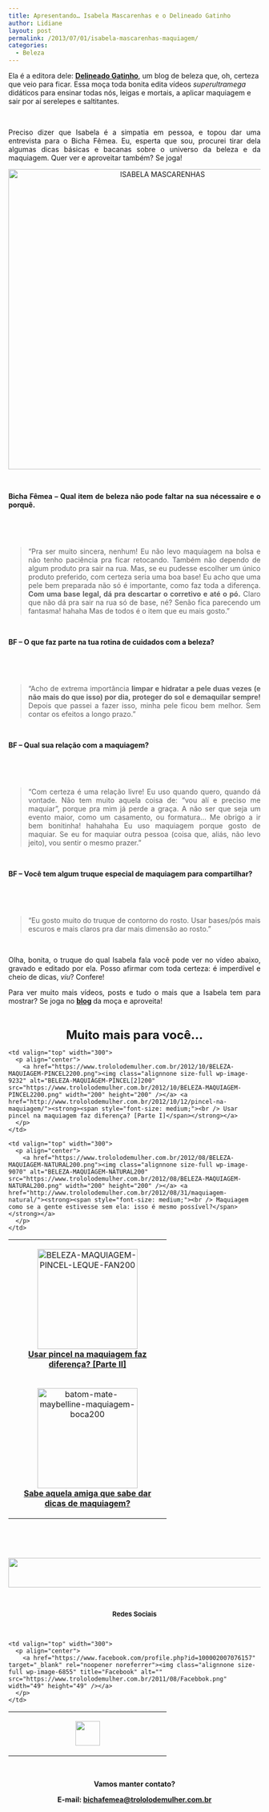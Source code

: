 ```yaml
---
title: Apresentando… Isabela Mascarenhas e o Delineado Gatinho
author: Lidiane
layout: post
permalink: /2013/07/01/isabela-mascarenhas-maquiagem/
categories:
  - Beleza
---
```

Ela é a editora dele: **<a href="http://delineadogatinho.com.br/" target="_blank" rel="noopener noreferrer">Delineado Gatinho</a>**, um blog de beleza que, oh, certeza que veio para ficar. Essa moça toda bonita edita vídeos _superultramega_ didáticos para ensinar todas nós, leigas e mortais, a aplicar maquiagem e sair por aí serelepes e saltitantes.

&nbsp;

<p align="justify">
  Preciso dizer que Isabela é a simpatia em pessoa, e topou dar uma entrevista para o Bicha Fêmea. Eu, esperta que sou, procurei tirar dela algumas dicas básicas e bacanas sobre o universo da beleza e da maquiagem. Quer ver e aproveitar também? Se joga!
</p>

<!--more-->

<p align="center">
  <a href="https://www.trololodemulher.com.br/2013/06/ISABELA-MASCARENHAS.jpg"><img class="alignnone size-full wp-image-9505" alt="ISABELA MASCARENHAS" src="https://www.trololodemulher.com.br/2013/06/ISABELA-MASCARENHAS.jpg" width="600" height="600" /></a>
</p>

&nbsp;

<p align="justify">
  <strong>Bicha Fêmea &#8211; Qual item de beleza não pode faltar na sua nécessaire e o porquê.<br /> </strong>
</p>

&nbsp;

&nbsp;

> <p align="justify">
>   “Pra ser muito sincera, nenhum! Eu não levo maquiagem na bolsa e não tenho paciência pra ficar retocando. Também não dependo de algum produto pra sair na rua. Mas, se eu pudesse escolher um único produto preferido, com certeza seria uma boa base! Eu acho que uma pele bem preparada não só é importante, como faz toda a diferença. <strong>Com uma base legal, dá pra descartar o corretivo e até o pó.</strong> Claro que não dá pra sair na rua só de base, né? Senão fica parecendo um fantasma! hahaha Mas de todos é o item que eu mais gosto.”
> </p>

&nbsp;

<p align="justify">
  <strong>BF &#8211; O que faz parte na tua rotina de cuidados com a beleza?<br /> </strong>
</p>

&nbsp;

&nbsp;

> <p align="justify">
>   “Acho de extrema importância <strong>limpar e hidratar a pele duas vezes (e não mais do que isso) por dia, proteger do sol e demaquilar sempre!</strong> Depois que passei a fazer isso, minha pele ficou bem melhor. Sem contar os efeitos a longo prazo.”
> </p>

&nbsp;

<p align="justify">
  <strong>BF &#8211; Qual sua relação com a maquiagem?<br /> </strong>
</p>

&nbsp;

&nbsp;

> <p align="justify">
>   “Com certeza é uma relação livre! Eu uso quando quero, quando dá vontade. Não tem muito aquela coisa de: &#8220;vou alí e preciso me maquiar&#8221;, porque pra mim já perde a graça. A não ser que seja um evento maior, como um casamento, ou formatura&#8230; Me obrigo a ir bem bonitinha! hahahaha Eu uso maquiagem porque gosto de maquiar. Se eu for maquiar outra pessoa (coisa que, aliás, não levo jeito), vou sentir o mesmo prazer.”
> </p>

&nbsp;

<p align="justify">
  <strong>BF &#8211; Você tem algum truque especial de maquiagem para compartilhar?<br /> </strong>
</p>

&nbsp;

&nbsp;

> <p align="justify">
>   “Eu gosto muito do truque de contorno do rosto. Usar bases/pós mais escuros e mais claros pra dar mais dimensão ao rosto.”
> </p>

&nbsp;

<p align="justify">
  Olha, bonita, o truque do qual Isabela fala você pode ver no vídeo abaixo, gravado e editado por ela. Posso afirmar com toda certeza: é imperdível e cheio de dicas, <em>viu</em>? Confere!
</p>



<p align="justify">
  Para ver muito mais vídeos, posts e tudo o mais que a Isabela tem para mostrar? Se joga no <strong><a href="http://delineadogatinho.com.br/" target="_blank" rel="noopener noreferrer">blog</a> </strong>da moça e aproveita!
</p>

&nbsp;

<p align="center">
  <strong><span style="font-size: x-large;">Muito mais para você…</span></strong>
</p>

<table width="600" border="0" cellspacing="0" cellpadding="2">
  <tr>
    <td valign="top" width="300">
      <p align="center">
        <a href="https://www.trololodemulher.com.br/2012/10/BELEZA-MAQUIAGEM-PINCEL-LEQUE-FAN200.jpg"><img class="alignnone size-full wp-image-9267" alt="BELEZA-MAQUIAGEM-PINCEL-LEQUE-FAN200" src="https://www.trololodemulher.com.br/2012/10/BELEZA-MAQUIAGEM-PINCEL-LEQUE-FAN200.jpg" width="200" height="200" /></a><br /> <a href="http://www.trololodemulher.com.br/2012/10/22/beleza-pincel-maquiagem/"><strong><span style="font-size: medium;">Usar pincel na maquiagem faz diferença? [Parte II]</span></strong></a>
      </p>
    </td>
    
    <td valign="top" width="300">
      <p align="center">
        <a href="https://www.trololodemulher.com.br/2012/10/BELEZA-MAQUIAGEM-PINCEL2200.png"><img class="alignnone size-full wp-image-9232" alt="BELEZA-MAQUIAGEM-PINCEL[2]200" src="https://www.trololodemulher.com.br/2012/10/BELEZA-MAQUIAGEM-PINCEL2200.png" width="200" height="200" /></a> <a href="http://www.trololodemulher.com.br/2012/10/12/pincel-na-maquiagem/"><strong><span style="font-size: medium;"><br /> Usar pincel na maquiagem faz diferença? [Parte I]</span></strong></a>
      </p>
    </td>
  </tr>
  
  <tr>
    <td valign="top" width="300">
      <p align="center">
        <a href="https://www.trololodemulher.com.br/2012/09/batom-mate-maybelline-maquiagem-boca200.jpeg"><img class="alignnone size-full wp-image-9172" alt="batom-mate-maybelline-maquiagem-boca200" src="https://www.trololodemulher.com.br/2012/09/batom-mate-maybelline-maquiagem-boca200.jpeg" width="200" height="200" /></a><br /> <a href="http://www.trololodemulher.com.br/2012/09/24/dicas-de-maquiagem-2/"><strong><span style="font-size: medium;">Sabe aquela amiga que sabe dar dicas de maquiagem?</span></strong></a>
      </p>
    </td>
    
    <td valign="top" width="300">
      <p align="center">
        <a href="https://www.trololodemulher.com.br/2012/08/BELEZA-MAQUIAGEM-NATURAL200.png"><img class="alignnone size-full wp-image-9070" alt="BELEZA-MAQUIAGEM-NATURAL200" src="https://www.trololodemulher.com.br/2012/08/BELEZA-MAQUIAGEM-NATURAL200.png" width="200" height="200" /></a> <a href="http://www.trololodemulher.com.br/2012/08/31/maquiagem-natural/"><strong><span style="font-size: medium;"><br /> Maquiagem como se a gente estivesse sem ela: isso é mesmo possível?</span></strong></a>
      </p>
    </td>
  </tr>
</table>

&nbsp;

&nbsp;

<p align="center">
  <a href="http://feedburner.google.com/fb/a/mailverify?uri=blogbichafemea&loc=pt_BR" target="_blank" rel="noopener noreferrer"><img class="alignnone size-full wp-image-8451" title="Assine o Bicha Fêmea grátis!" alt="" src="https://www.trololodemulher.com.br/2012/01/rodapé.png" width="600" height="59" /></a>
</p>

&nbsp;

<p align="center">
  <strong><span style="font-size: small;">Redes Sociais</span></strong>
</p>

&nbsp;

<table width="600" border="0" cellspacing="0" cellpadding="2">
  <tr>
    <td valign="top" width="300">
      <p align="center">
        <a href="https://twitter.com/#%21/bichafemea" target="_blank" rel="noopener noreferrer"><img class="alignnone size-full wp-image-6857" title="Twitter" alt="" src="https://www.trololodemulher.com.br/2011/08/Twitter.png" width="49" height="49" /></a>
      </p>
    </td>
    
    <td valign="top" width="300">
      <p align="center">
        <a href="https://www.facebook.com/profile.php?id=100002007076157" target="_blank" rel="noopener noreferrer"><img class="alignnone size-full wp-image-6855" title="Facebook" alt="" src="https://www.trololodemulher.com.br/2011/08/Facebbok.png" width="49" height="49" /></a>
      </p>
    </td>
  </tr>
</table>

&nbsp;

<p align="center">
  <strong>Vamos manter contato?</strong>
</p>

<p align="center">
  <strong>E-mail: <a href="mailto:bichafemea@trololodemulher.com.br">bichafemea@trololodemulher.com.br</a></strong>
</p>
